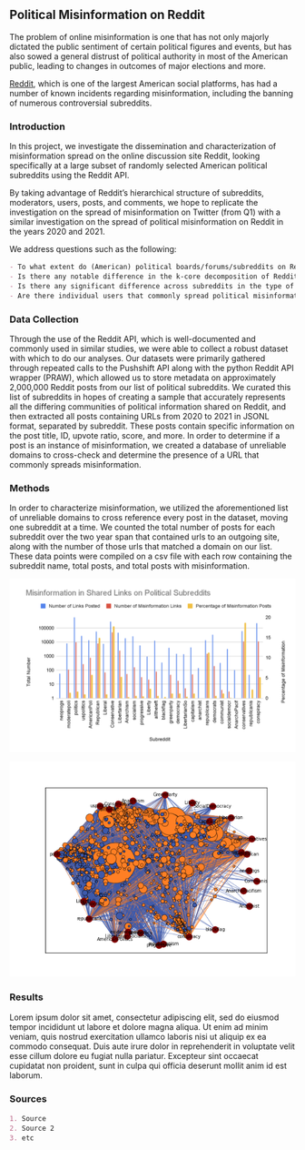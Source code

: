 ## Political Misinformation on Reddit

The problem of online misinformation is one that has not only majorly dictated the public sentiment of certain political figures and events, but has also sowed a general distrust of political authority in most of the American public, leading to changes in outcomes of major elections and more.

[Reddit](https://www.reddit.com/), which is one of the largest American social platforms, has had a number of known incidents regarding misinformation, including the banning of numerous controversial subreddits.

### Introduction

In this project, we investigate the dissemination and characterization of misinformation spread on the online discussion site Reddit, looking specifically at a large subset of randomly selected American political subreddits using the Reddit API.

By taking advantage of Reddit’s hierarchical structure of subreddits, moderators, users, posts, and comments, we hope to replicate the investigation on the spread of misinformation on Twitter (from Q1) with a similar investigation on the spread of political misinformation on Reddit in the years 2020 and 2021.

We address questions such as the following:

```markdown
- To what extent do (American) political boards/forums/subreddits on Reddit share misinformation?
- Is there any notable difference in the k-core decomposition of Reddit vs. Twitter?
- Is there any significant difference across subreddits in the type of political misinformation being spread?
- Are there individual users that commonly spread political misinformation across all subreddits?
```

### Data Collection

Through the use of the Reddit API, which is well-documented and commonly used in similar studies, we were able to collect a robust dataset with which to do our analyses. Our datasets were primarily gathered through repeated calls to the Pushshift API along with the python Reddit API wrapper (PRAW), which allowed us to store metadata on approximately 2,000,000 Reddit posts from our list of political subreddits. We curated this list of subreddits in hopes of creating a sample that accurately represents all the differing communities of political information shared on Reddit, and then extracted all posts containing URLs from 2020 to 2021 in JSONL format, separated by subreddit. These posts contain specific information on the post title, ID, upvote ratio, score, and more. In order to determine if a post is an instance of misinformation, we created a database of unreliable domains to cross-check and determine the presence of a URL that commonly spreads misinformation.

### Methods

In order to characterize misinformation, we utilized the aforementioned list of unreliable domains to cross reference every post in the dataset, moving one subreddit at a time. We counted the total number of posts for each subreddit over the two year span that contained urls to an outgoing site, along with the number of those urls that matched a domain on our list. These data points were compiled on a csv file with each row containing the subreddit name, total posts, and total posts with misinformation.

![Misinfo](https://github.com/ad-iti/DSC180B_Group5_Website/blob/main/docs/assets/images/misinfo.png)

![Graph](https://github.com/ad-iti/DSC180B_Group5_Website/blob/main/docs/assets/images/graph.png)

### Results

Lorem ipsum dolor sit amet, consectetur adipiscing elit, sed do eiusmod tempor incididunt ut labore et dolore magna aliqua. Ut enim ad minim veniam, quis nostrud exercitation ullamco laboris nisi ut aliquip ex ea commodo consequat. Duis aute irure dolor in reprehenderit in voluptate velit esse cillum dolore eu fugiat nulla pariatur. Excepteur sint occaecat cupidatat non proident, sunt in culpa qui officia deserunt mollit anim id est laborum.

### Sources

```markdown
1. Source
2. Source 2
3. etc
```

